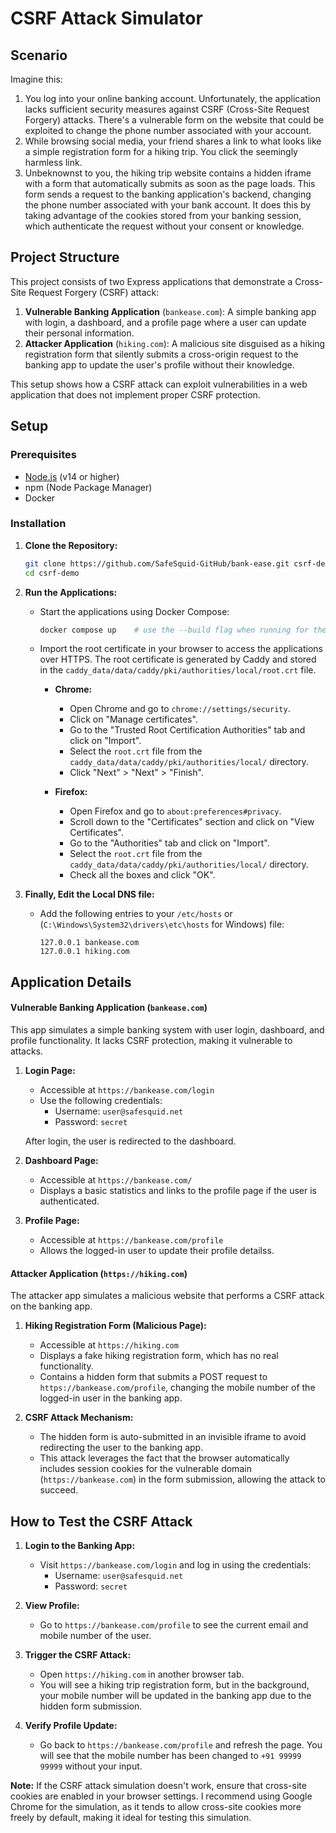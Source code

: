 # CSRF Attack Simulator

## Scenario

Imagine this:

1. You log into your online banking account. Unfortunately, the application lacks sufficient security measures against CSRF (Cross-Site Request Forgery) attacks. There's a vulnerable form on the website that could be exploited to change the phone number associated with your account.
2. While browsing social media, your friend shares a link to what looks like a simple registration form for a hiking trip. You click the seemingly harmless link.
3. Unbeknownst to you, the hiking trip website contains a hidden iframe with a form that automatically submits as soon as the page loads. This form sends a request to the banking application's backend, changing the phone number associated with your bank account. It does this by taking advantage of the cookies stored from your banking session, which authenticate the request without your consent or knowledge.

## Project Structure

This project consists of two Express applications that demonstrate a Cross-Site Request Forgery (CSRF) attack:

1. **Vulnerable Banking Application** (`bankease.com`): A simple banking app with login, a dashboard, and a profile page where a user can update their personal information.
2. **Attacker Application** (`hiking.com`): A malicious site disguised as a hiking registration form that silently submits a cross-origin request to the banking app to update the user's profile without their knowledge.

This setup shows how a CSRF attack can exploit vulnerabilities in a web application that does not implement proper CSRF protection.

## Setup

### Prerequisites

- [Node.js](https://nodejs.org/) (v14 or higher)
- npm (Node Package Manager)
- Docker

### Installation

1. **Clone the Repository:**

   ```bash
   git clone https://github.com/SafeSquid-GitHub/bank-ease.git csrf-demo
   cd csrf-demo
   ```

2. **Run the Applications:**

   - Start the applications using Docker Compose:

     ```bash
     docker compose up    # use the --build flag when running for the first time
     ```

   - Import the root certificate in your browser to access the applications over HTTPS. The root certificate is generated by Caddy and stored in the `caddy_data/data/caddy/pki/authorities/local/root.crt` file.

     - **Chrome:**

       - Open Chrome and go to `chrome://settings/security`.
       - Click on "Manage certificates".
       - Go to the "Trusted Root Certification Authorities" tab and click on "Import".
       - Select the `root.crt` file from the `caddy_data/data/caddy/pki/authorities/local/` directory.
       - Click "Next" > "Next" > "Finish".

     - **Firefox:**

       - Open Firefox and go to `about:preferences#privacy`.
       - Scroll down to the "Certificates" section and click on "View Certificates".
       - Go to the "Authorities" tab and click on "Import".
       - Select the `root.crt` file from the `caddy_data/data/caddy/pki/authorities/local/` directory.
       - Check all the boxes and click "OK".

3. **Finally, Edit the Local DNS file:**

   - Add the following entries to your `/etc/hosts` or (`C:\Windows\System32\drivers\etc\hosts` for Windows) file:

     ```
     127.0.0.1 bankease.com
     127.0.0.1 hiking.com
     ```

## Application Details

#### Vulnerable Banking Application (`bankease.com`)

This app simulates a simple banking system with user login, dashboard, and profile functionality. It lacks CSRF protection, making it vulnerable to attacks.

1. **Login Page:**

   - Accessible at `https://bankease.com/login`
   - Use the following credentials:
     - Username: `user@safesquid.net`
     - Password: `secret`

   After login, the user is redirected to the dashboard.

2. **Dashboard Page:**

   - Accessible at `https://bankease.com/`
   - Displays a basic statistics and links to the profile page if the user is authenticated.

3. **Profile Page:**
   - Accessible at `https://bankease.com/profile`
   - Allows the logged-in user to update their profile detailss.

#### Attacker Application (`https://hiking.com`)

The attacker app simulates a malicious website that performs a CSRF attack on the banking app.

1. **Hiking Registration Form (Malicious Page):**

   - Accessible at `https://hiking.com`
   - Displays a fake hiking registration form, which has no real functionality.
   - Contains a hidden form that submits a POST request to `https://bankease.com/profile`, changing the mobile number of the logged-in user in the banking app.

2. **CSRF Attack Mechanism:**
   - The hidden form is auto-submitted in an invisible iframe to avoid redirecting the user to the banking app.
   - This attack leverages the fact that the browser automatically includes session cookies for the vulnerable domain (`https://bankease.com`) in the form submission, allowing the attack to succeed.

## How to Test the CSRF Attack

1. **Login to the Banking App:**

   - Visit `https://bankease.com/login` and log in using the credentials:
     - Username: `user@safesquid.net`
     - Password: `secret`

2. **View Profile:**

   - Go to `https://bankease.com/profile` to see the current email and mobile number of the user.

3. **Trigger the CSRF Attack:**

   - Open `https://hiking.com` in another browser tab.
   - You will see a hiking trip registration form, but in the background, your mobile number will be updated in the banking app due to the hidden form submission.

4. **Verify Profile Update:**
   - Go back to `https://bankease.com/profile` and refresh the page. You will see that the mobile number has been changed to `+91 99999 99999` without your input.

**Note:** If the CSRF attack simulation doesn't work, ensure that cross-site cookies are enabled in your browser settings. I recommend using Google Chrome for the simulation, as it tends to allow cross-site cookies more freely by default, making it ideal for testing this simulation.
